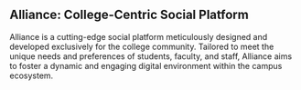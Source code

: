 

## Alliance: College-Centric Social Platform

Alliance is a cutting-edge social platform meticulously designed and developed exclusively for the college community. Tailored to meet the unique needs and preferences of students, faculty, and staff, Alliance aims to foster a dynamic and engaging digital environment within the campus ecosystem.
